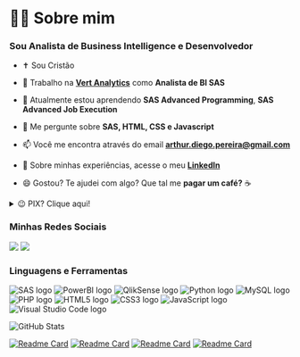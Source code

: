 <h1>👨‍💻 Sobre mim</h1>
<h3>Sou Analista de Business Intelligence e Desenvolvedor</h3>

- ✝️ Sou Cristão

- 🔭 Trabalho na [**Vert Analytics**](https://www.vertanalytics.com.br) como **Analista de BI SAS**

- 🌱 Atualmente estou aprendendo **SAS Advanced Programming**, **SAS Advanced Job Execution**

- 💬 Me pergunte sobre **SAS, HTML, CSS e Javascript**

- 📫 Você me encontra através do email **arthur.diego.pereira@gmail.com**

- 📄 Sobre minhas experiências, acesse o meu <a href="https://linkedin.com/in/arthurdiegopereira">**LinkedIn**</a>

- 😄 Gostou? Te ajudei com algo? Que tal me **pagar um café?**</a> ☕

<details>
<summary>😉 PIX? Clique aqui!</summary>

![QRCODE](/images/qrcode-pix.png)

</details>

<h3>Minhas Redes Sociais</h3>
<p>
<a href="https://www.linkedin.com/in/arthurdiegopereira/" target="_blank" rel="noreferrer"><img src = "https://img.shields.io/badge/linkedin-%230077B5.svg?&style=for-the-badge&logo=linkedin&logoColor=white" /></a>
<a href="https://www.instagram.com/arthurdiegopereira/" target="_blank" rel="noreferrer"><img src = "https://img.shields.io/badge/instagram-%23E4405F.svg?&style=for-the-badge&logo=instagram&logoColor=white"></a>
</p>
<h3>Linguagens e Ferramentas</h3>
<p>
<img src="https://img.shields.io/badge/SAS-Icon?style=for-the-badge&logo=sas&color=%23007cc2" alt="SAS logo" title="SAS" height="25" />
<img src="https://img.shields.io/badge/PowerBI-Icon?style=for-the-badge&logo=powerbi&color=282C34" alt="PowerBI logo" title="PowerBI" height="25" />
<img src="https://img.shields.io/badge/Qlik-Icon?style=for-the-badge&logo=qlik&logoColor=%23009c4d&color=282C34" alt="QlikSense logo" title="QlikSense" height="25" />
<img src="https://img.shields.io/badge/Python-Icon?style=for-the-badge&logo=python&color=282C34" alt="Python logo" title="Python" height="25" />
<img src="https://img.shields.io/badge/SQL-Icon?style=for-the-badge&logo=microsoftsqlserver&color=282C34" alt="MySQL logo" title="SQL" height="25" />
<img src="https://img.shields.io/badge/PHP-Icon?style=for-the-badge&logo=php&color=282C34" alt="PHP logo" title="PHP" height="25" />
<img src="https://img.shields.io/badge/HTML-Icon?style=for-the-badge&logo=html5&color=282C34" alt="HTML5 logo" title="HTML5" height="25" />
<img src="https://img.shields.io/badge/CSS-Icon?style=for-the-badge&logo=css3&logoColor=%232d53e5&color=282C34" alt="CSS3 logo" title="CSS3" height="25" />
<img src="https://img.shields.io/badge/Javascript-Icon?style=for-the-badge&logo=javascript&color=282C34" alt="JavaScript logo" title="JavaScript" height="25" />
<img src="https://img.shields.io/badge/VSCode-Icon?style=for-the-badge&logo=visualstudiocode&logoColor=%232e7db6&color=282C34" alt="Visual Studio Code logo" title="Visual Studio Code" height="25" />
</p>

![GitHub Stats](https://github-readme-stats.vercel.app/api?username=artYYDP&theme=transparent&show_icons=true&hide=contribs,prs)

[![Readme Card](https://github-readme-stats.vercel.app/api/pin/?username=artYYDP&repo=Amazing-SAS-JobExec&theme=dark)](https://github.com/artYYDP/Amazing-SAS-JobExec)
[![Readme Card](https://github-readme-stats.vercel.app/api/pin/?username=artYYDP&repo=Advanced-Filters-SAS-VA&theme=dark)](github.com/artYYDP/Advanced-Filters-SAS-VA)
[![Readme Card](https://github-readme-stats.vercel.app/api/pin/?username=artYYDP&repo=sas-viya-codes&theme=dark)](https://github.com/artYYDP/sas-viya-codes)
[![Readme Card](https://github-readme-stats.vercel.app/api/pin/?username=artYYDP&repo=SAS-Geo&theme=dark)](github.com/artYYDP/SAS-Geo)